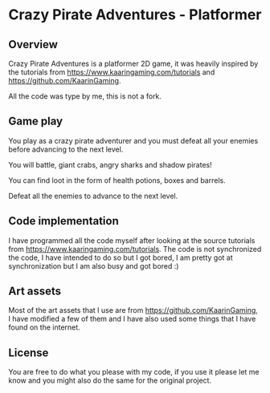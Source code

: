 # Crazy Pirate Adventures - Platformer
## Overview
Crazy Pirate Adventures is a platformer 2D game, it was heavily inspired by the tutorials from https://www.kaaringaming.com/tutorials and https://github.com/KaarinGaming.

All the code was type by me, this is not a fork.
## Game play
You play as a crazy pirate adventurer and you must defeat all your enemies before advancing to the next level.

You will battle, giant crabs, angry sharks and shadow pirates!

You can find loot in the form of health potions, boxes and barrels.

Defeat all the enemies to advance to the next level.
## Code implementation
I have programmed all the code myself after looking at the source tutorials from https://www.kaaringaming.com/tutorials. 
The code is not synchronized the code, I have intended to do so but I got bored, I am pretty got at synchronization but I am also busy and got bored :)
## Art assets
Most of the art assets that I use are from https://github.com/KaarinGaming, I have modified a few of them and I have also used some things that I have found on the internet.
## License
You are free to do what you please with my code, if you use it please let me know and you might also do the same for the original project.




